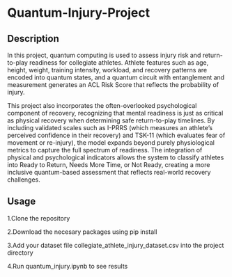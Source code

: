 # Quantum-Injury-Project

## Description
In this project, quantum computing is used to assess injury risk and return-to-play readiness for collegiate athletes. Athlete features such as age, height, weight, training intensity, workload, and recovery patterns are encoded into quantum states, and a quantum circuit with entanglement and measurement generates an ACL Risk Score that reflects the probability of injury.

This project also incorporates the often-overlooked psychological component of recovery, recognizing that mental readiness is just as critical as physical recovery when determining safe return-to-play timelines. By including validated scales such as I-PRRS (which measures an athlete’s perceived confidence in their recovery) and TSK-11 (which evaluates fear of movement or re-injury), the model expands beyond purely physiological metrics to capture the full spectrum of readiness. The integration of physical and psychological indicators allows the system to classify athletes into Ready to Return, Needs More Time, or Not Ready, creating a more inclusive quantum-based assessment that reflects real-world recovery challenges.


## Usage

1.Clone the repository

2.Download the necesary packages using pip install

3.Add your dataset file collegiate_athlete_injury_dataset.csv into the project directory

4.Run quantum_injury.ipynb to see results
